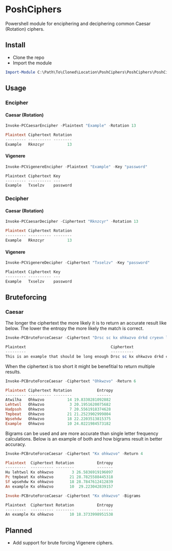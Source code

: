 # PoshCiphers
Powershell module for enciphering and deciphering common Caesar (Rotation) ciphers.

## Install
* Clone the repo
* Import the module
```powershell
Import-Module C:\Path\To\Cloned\Location\PoshCiphers\PoshCiphers\PoshCiphers.psm1
```

## Usage
### Encipher
#### Caesar (Rotation)
```powershell
Invoke-PCCaesarEncipher -Plaintext "Example" -Rotation 13

Plaintext Ciphertext Rotation
--------- ---------- --------
Example   Rknzcyr          13
```

#### Vigenere
```powershell
Invoke-PCVigenereEncipher -Plaintext "Example" -Key "password"

Plaintext Ciphertext Key
--------- ---------- ---
Example   Txselzv    password
```

### Decipher
#### Caesar (Rotation)
```powershell
Invoke-PCCaesarDecipher -Ciphertext "Rknzcyr" -Rotation 13

Plaintext Ciphertext Rotation
--------- ---------- --------
Example   Rknzcyr          13
```

#### Vigenere
```powershell
Invoke-PCVigenereDecipher -Ciphertext "Txselzv" -Key "password"

Plaintext Ciphertext Key
--------- ---------- ---
Example   Txselzv    password
```

## Bruteforcing
### Caesar
The longer the ciphertext the more likely it is to return an accurate result like below. The lower the entropy the more likely the match is correct.
```powershell
Invoke-PCBruteForceCaesar -Ciphertext "Drsc sc kx ohkwzvo drkd cryevn lo vyxq oxyeqr"

Plaintext                                     Ciphertext                                    Rotation           Entropy
---------                                     ----------                                    --------           ------
This is an example that should be long enough Drsc sc kx ohkwzvo drkd cryevn lo vyxq oxyeqr       10 109.798786942039
```
When the ciphertext is too short it might be benefitial to return multiple results.
```powershell
Invoke-PCBruteForceCaesar -Ciphertext "Ohkwzvo" -Return 6

Plaintext Ciphertext Rotation           Entropy
--------- ---------- --------           ------
Atwilha   Ohkwzvo          14 19.8330281092882
Lehtwsl   Ohkwzvo           3 20.1951620075682
Hadpsoh   Ohkwzvo           7 20.5561918374628
Tmpbeat   Ohkwzvo          21 21.2523902999804
Wpsehdw   Ohkwzvo          18 22.2203513815375
Example   Ohkwzvo          10 24.0221984573182
```
Bigrams can be used and are more accurate than single letter frequency calculations. Below is an example of both and how bigrams result in better accuracy.
```powershell
Invoke-PCBruteForceCaesar -Ciphertext "Kx ohkwzvo" -Return 4

Plaintext  Ciphertext Rotation          Entropy
---------  ---------- --------          -------
Hu lehtwsl Kx ohkwzvo        3 26.5836919196097
Pc tmpbeat Kx ohkwzvo       21 28.7825588445318
Sf wpsehdw Kx ohkwzvo       18 28.7847612412839
An example Kx ohkwzvo       10  29.223042839157

Invoke-PCBruteForceCaesar -Ciphertext "Kx ohkwzvo" -Bigrams

Plaintext  Ciphertext Rotation          Entropy
---------  ---------- --------          -------
An example Kx ohkwzvo       10 18.3733998951538
```

## Planned
- Add support for brute forcing Vigenere ciphers.